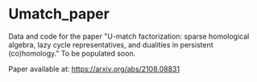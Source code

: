 # Umatch_paper
Data and code for the paper "U-match factorization: sparse homological algebra, lazy cycle representatives, and dualities in persistent (co)homology." To be populated soon.

Paper available at: https://arxiv.org/abs/2108.08831
